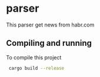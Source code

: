 # parser
This parser get news from habr.com

## Compiling and running
To compile this project

```bash
 cargo build --release
```
